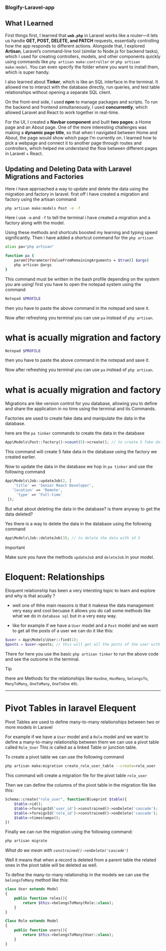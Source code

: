 ### Blogify-Laravel-app

## What I Learned

First things first, I learned that **`web.php`** in Laravel works like a router—it lets us handle **GET, POST, DELETE, and PATCH** requests, essentially controlling how the app responds to different actions. Alongside that, I explored **Artisan**, Laravel’s command-line tool (similar to Node.js for backend tasks), which I used for creating controllers, models, and other components quickly using commands like `php artisan make:controller` or `php artisan make:model`. You can even specify the folder where you want to install them, which is super handy.

I also learned about **Tinker**, which is like an SQL interface in the terminal. It allowed me to interact with the database directly, run queries, and test table relationships without opening a separate SQL client.

On the front-end side, I used **npm** to manage packages and scripts. To run the backend and frontend simultaneously, I used **concurrently**, which allowed Laravel and React to work together in real-time.

For the UI, I created a **Navbar component** and built **two pages**: a Home page and an About page. One of the more interesting challenges was making a **dynamic page title**, so that when I navigated between Home and About, the page would show which page I’m currently on. I learned how to pick a webpage and connect it to another page through routes and controllers, which helped me understand the flow between different pages in Laravel + React.


## Updating and Deleting Data with Laravel Migrations and Factories

Here i have approached a way to update and delete the data using the migration and factory in laravel.
first off i have created a migration and factory using the artisan command

```bash
php artisan make:models Post -m -f
```

Here i use `-m` and `-f` to tell the terminal i have created a migration and a factory along with the model.

Using these methods and shortcuts boosted my learning and typing speed significantly.
Then i have added a shortcut command for the `php artisan`

```bash
alias pa="php artisan"

function pa {
    param([Parameter(ValueFromRemainingArguments = $true)] $args)
    php artisan @args
}
```

This command must be written in the bash profile depending on the system you are using!
first you have to open the notepad system using the command

```bash
Notepad $PROFILE
```

then you have to paste the above command in the notepad and save it.

Now after refreshing you terminal you can use `pa` instead of `php artisan`.

# what is acually migration and factory

```bash
Notepad $PROFILE
```

then you have to paste the above command in the notepad and save it.

Now after refreshing you terminal you can use `pa` instead of `php artisan`.

# what is acually migration and factory

Migrations are like version control for you database, allowing you to define and share the application in no time using the terminal and its Commands.

Factories are used to create fake data and manipulate the data in the database.

here are the `pa tinker` commands to create the data in the database

```php
App\Models\Post::factory()->count(5)->create(); // to create 5 fake data in the database
```

This command will create 5 fake data in the database using the factory we created earlier.

Now to update the data in the database we hop in `pa tinker` and use the following command

```php
App\Models\Job::updateJob(2, [
    'title' => 'Senior React Developer',
   'location' => 'Remote',
     'type' => 'Full-time'
 ]);
```

But what about deleting the data in the database? is there anyway to get the data deleted?

Yes there is a way to delete the data in the database using the following command

```php
App\Models\Job::deleteJob(3); // to delete the data with id 3
```

> [!IMPORTANT]
> Make sure you have the methods `updateJob` and `deleteJob` in your model.


# Eloquent: Relationships

Eloquent relationship has been a very intersting topic to learn and explore and why is that acually ?


- well one of thhe main reasons is that it makese the data management very easy and cool becuase it allows you do call some methods like what we do in `database sql` but in a very easy way.

- like for example if we have a `User` model and a `Post` model and we want to get all the
posts of a user we can do it like this:

```php
$user = App\Models\User::find(1);
$posts = $user->posts; // this will get all the posts of the user with id one
```

There for here you use the basic `php artisan tinker` to  run the above code and see the outcome in the terminal.


> [!TIP]
> there are Methods  for the relationships like `HasOne`, `HasMany`, `belongsTo`, `ManyToMany`, `OneToMany`, `OneToOne` etc.

---

# Pivot Tables in laravel Elequent

Pivot Tables are used to define many-to-many relationships between two or more models in Laravel

For example if we have a `User` model and a `Role` model and we want to define a many-to-many relationship between them we can use a pivot table called `Role_User`
This is called as a linked Table or junction table.

To create a pivot table we can use the following command

```bash
php artisan make:migration create_role_user_table --create=role_user
```
This command will create a migration file for the pivot table  `role_user`

Then we can define the columns of the pivot table in the migration file like this:

```php
Schema::create("role_user", function(Blueprint $table){
    $table->id();
    $table->foreignId('user_id')->constrained()->onDelete('cascade');
    $table->foreignId('role_id')->constrained()->onDelete('cascade');
    $table->timestamps();
})
```

Finally we can run the migration using the following command:

```bash
php artisan migrate
```

*What do we mean with `constrained()->onDelete('cascade')`*

Well it means that when a record is deleted from a parent table the related ones in the pivot table will be deleted as well.

To define the many-to-many relationship in the models we can use the `belongsToMany` method like this:

```php
class User extends Model
{
    public function roles(){
        return $this->belongsToMany(Role::class);
    }
}
```
```php
Class Role extends Model
{
    public function users(){
        return $this->belongsToMany(User::class);
    }
}
```